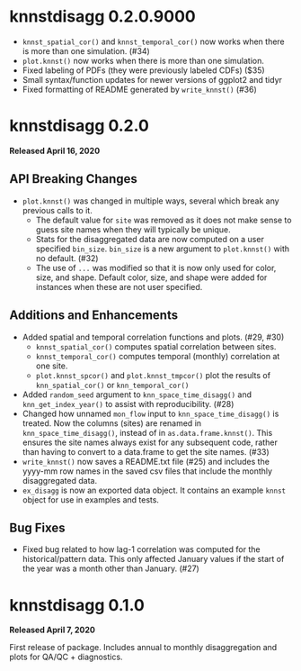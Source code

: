 # knnstdisagg 0.2.0.9000

* `knnst_spatial_cor()` and `knnst_temporal_cor()` now works when there is more than one simulation. (#34)
* `plot.knnst()` now works when there is more than one simulation.
* Fixed labeling of PDFs (they were previously labeled CDFs) ($35)
* Small syntax/function updates for newer versions of ggplot2 and tidyr
* Fixed formatting of README generated by `write_knnst()` (#36)

# knnstdisagg 0.2.0

**Released April 16, 2020**

## API Breaking Changes

* `plot.knnst()` was changed in multiple ways, several which break any previous calls to it. 
    * The default value for `site` was removed as it does not make sense to guess site names when they will typically be unique.
    * Stats for the disaggregated data are now computed on a user specified `bin_size`. `bin_size` is a new argument to `plot.knnst()` with no default. (#32)
    * The use of `...` was modified so that it is now only used for color, size, and shape. Default color, size, and shape were added for instances when these are not user specified.

## Additions and Enhancements

* Added spatial and temporal correlation functions and plots. (#29, #30)
  * `knnst_spatial_cor()` computes spatial correlation between sites.
  * `knnst_temporal_cor()` computes temporal (monthly) correlation at one site.
  * `plot.knnst_spcor()` and `plot.knnst_tmpcor()` plot the results of `knn_spatial_cor()` or `knn_temporal_cor()`
* Added `random_seed` argument to `knn_space_time_disagg()` and `knn_get_index_year()` to assist with reproducibility. (#28)
* Changed how unnamed `mon_flow` input to `knn_space_time_disagg()` is treated. Now the columns (sites) are renamed in `knn_space_time_disagg()`, instead of in `as.data.frame.knnst()`. This ensures the site names always exist for any subsequent code, rather than having to convert to a data.frame to get the site names. (#33)
* `write_knnst()` now saves a README.txt file (#25) and includes the yyyy-mm row names in the saved csv files that include the monthly disaggregated data.
* `ex_disagg` is now an exported data object. It contains an example `knnst` object for use in examples and tests.

## Bug Fixes

* Fixed bug related to how lag-1 correlation was computed for the historical/pattern data. This only affected January values if the start of the year was a month other than January. (#27)


# knnstdisagg 0.1.0

**Released April 7, 2020**

First release of package. Includes annual to monthly disaggregation and plots for QA/QC + diagnostics.
